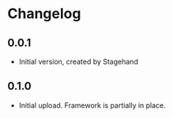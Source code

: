 # Changelog

## 0.0.1

- Initial version, created by Stagehand

## 0.1.0

- Initial upload. Framework is partially in place.
